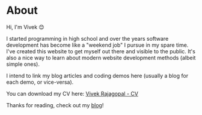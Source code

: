 # About
Hi, I'm Vivek 😊

I started programming in high school and over the years software development has become like a "weekend job" I pursue in my spare time. I've created this website to get myself out there and visible to the public. It's also a nice way to learn about modern website development methods (albeit simple ones).

I intend to link my blog articles and coding demos here (usually a blog for each demo, or vice-versa).

You can download my CV here: [Vivek Rajagopal - CV](https://www.dropbox.com/s/a1upuumsnoho7l0/VivekRajagopal_CV.pdf?dl=1)

Thanks for reading, check out my [blog](/blog)!